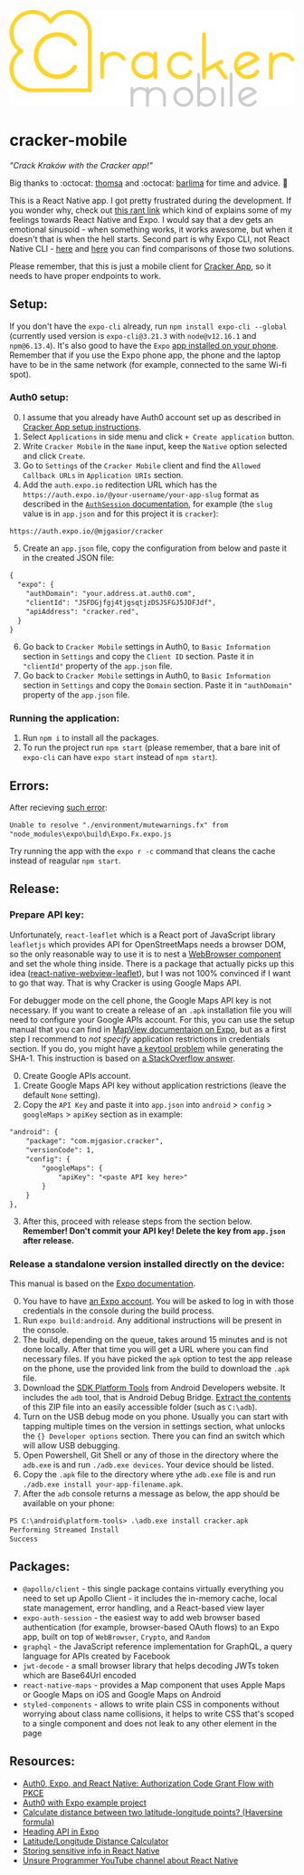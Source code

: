 ![Cracker app logo](/+assets/images/logo.svg)

# cracker-mobile

_"Crack Kraków with the Cracker app!"_

Big thanks to :octocat: [thomsa](https://github.com/thomsa) and :octocat: [barlima](https://github.com/barlima) for time and advice. :clap:

This is a React Native app. I got pretty frustrated during the development. If you wonder why, check out [this rant link](https://www.reddit.com/r/reactnative/comments/7syoxz/react_native_is_bad_rant/) which kind of explains some of my feelings towards React Native and Expo. I would say that a dev gets an emotional sinusoid - when something works, it works awesome, but when it doesn't that is when the hell starts. Second part is why Expo CLI, not React Native CLI - [here](https://www.youtube.com/watch?v=uHlAM4ICi1s) and [here](https://www.youtube.com/watch?v=jqWFjzKVn7E) you can find comparisons of those two solutions.

Please remember, that this is just a mobile client for [Cracker App](https://github.com/mjgasior/cracker-app), so it needs to have proper endpoints to work.

## Setup:

If you don't have the `expo-cli` already, run `npm install expo-cli --global` (currently used version is `expo-cli@3.21.3` with `node@v12.16.1` and `npm@6.13.4`). It's also good to have the `Expo` [app installed on your phone](https://play.google.com/store/apps/details?id=host.exp.exponent&hl=pl). Remember that if you use the Expo phone app, the phone and the laptop have to be in the same network (for example, connected to the same Wi-fi spot).

### Auth0 setup:

0. I assume that you already have Auth0 account set up as described in [Cracker App setup instructions](https://github.com/mjgasior/cracker-app#authorization-setup).
1. Select `Applications` in side menu and click `+ Create application` button.
2. Write `Cracker Mobile` in the `Name` input, keep the `Native` option selected and click `Create`.
3. Go to `Settings` of the `Cracker Mobile` client and find the `Allowed Callback URLs` in `Application URIs` section.
4. Add the `auth.expo.io` reditection URL which has the `https://auth.expo.io/@your-username/your-app-slug` format as described in the [`AuthSession` documentation](https://docs.expo.io/versions/latest/sdk/auth-session/#it-makes-redirect-url-allowlists-easier-to), for example (the `slug` value is in `app.json` and for this project it is `cracker`):

```
https://auth.expo.io/@mjgasior/cracker
```

5. Create an `app.json` file, copy the configuration from below and paste it in the created JSON file:

```
{
  "expo": {
    "authDomain": "your.address.at.auth0.com",
    "clientId": "JSFDGjfgj4tjgsqtjzDSJSFGJ5JDFJdf",
    "apiAddress": "cracker.red",
  }
}
```

6. Go back to `Cracker Mobile` settings in Auth0, to `Basic Information` section in `Settings` and copy the `Client ID` section. Paste it in `"clientId"` property of the `app.json` file.
7. Go back to `Cracker Mobile` settings in Auth0, to `Basic Information` section in `Settings` and copy the `Domain` section. Paste it in `"authDomain"` property of the `app.json` file.

### Running the application:

1. Run `npm i` to install all the packages.
2. To run the project run `npm start` (please remember, that a bare init of `expo-cli` can have `expo start` instead of `npm start`).

## Errors:

After recieving [such error](https://stackoverflow.com/questions/64408736/error-execute-app-with-expo-react-native-when-update-of-sdk-38-to-39):

```
Unable to resolve "./environment/mutewarnings.fx" from "node_modules\expo\build\Expo.Fx.expo.js
```

Try running the app with the `expo r -c` command that cleans the cache instead of reagular `npm start`.

## Release:

### Prepare API key:

Unfortunately, `react-leaflet` which is a React port of JavaScript library `leafletjs` which provides API for OpenStreetMaps needs a browser DOM, so the only reasonable way to use it is to nest a [WebBrowser component](https://docs.expo.io/versions/latest/sdk/webbrowser/) and set the whole thing inside. There is a package that actually picks up this idea ([react-native-webview-leaflet](https://github.com/reggie3/react-native-webview-leaflet)), but I was not 100% convinced if I want to go that way. That is why Cracker is using Google Maps API.

For debugger mode on the cell phone, the Google Maps API key is not necessary. If you want to create a release of an `.apk` installation file you will need to configure your Google APIs account. For this, you can use the setup manual that you can find in [MapView documentaion on Expo](https://docs.expo.io/versions/latest/sdk/map-view/), but as a first step I recommend to _not specify_ application restrictions in credentials section. If you do, you might have [a keytool problem](https://stackoverflow.com/questions/6211919/errorkeytool-is-not-recognized-as-an-internal-or-external-command-operable-p) while generating the SHA-1. This instruction is based on [a StackOverflow answer](https://stackoverflow.com/questions/57598520/react-native-maps-with-expo).

0. Create Google APIs account.
1. Create Google Maps API key without application restrictions (leave the default `None` setting).
2. Copy the `API Key` and paste it into `app.json` into `android` > `config` > `googleMaps` > `apiKey` section as in example:

```
"android": {
    "package": "com.mjgasior.cracker",
    "versionCode": 1,
    "config": {
        "googleMaps": {
            "apiKey": "<paste API key here>"
        }
    }
},
```

3. After this, proceed with release steps from the section below. **Remember! Don't commit your API key! Delete the key from `app.json` after release.**

### Release a standalone version installed directly on the device:

This manual is based on the [Expo documentation](https://docs.expo.io/distribution/building-standalone-apps/).

0. You have to have [an Expo account](https://expo.io/signup). You will be asked to log in with those credentials in the console during the build process.
1. Run `expo build:android`. Any additional instructions will be present in the console.
2. The build, depending on the queue, takes around 15 minutes and is not done locally. After that time you will get a URL where you can find necessary files. If you have picked the `apk` option to test the app release on the phone, use the provided link from the build to download the `.apk` file.
3. Download the [SDK Platform Tools](https://developer.android.com/studio/releases/platform-tools) from Android Developers website. It includes the `adb` tool, that is Android Debug Bridge. [Extract the contents](https://www.xda-developers.com/install-adb-windows-macos-linux/) of this ZIP file into an easily accessible folder (such as `C:\adb`).
4. Turn on the USB debug mode on you phone. Usually you can start with tapping multiple times on the version in settings section, what unlocks the `{} Developer options` section. There you can find an switch which will allow USB debugging.
5. Open Powershell, Git Shell or any of those in the directory where the `adb.exe` is and run `./adb.exe devices`. Your device should be listed.
6. Copy the `.apk` file to the directory where ythe `adb.exe` file is and run `./adb.exe install your-app-filename.apk`.
7. After the `adb` console returns a message as below, the app should be available on your phone:

```
PS C:\android\platform-tools> .\adb.exe install cracker.apk
Performing Streamed Install
Success
```

## Packages:

- `@apollo/client` - this single package contains virtually everything you need to set up Apollo Client - it includes the in-memory cache, local state management, error handling, and a React-based view layer
- `expo-auth-session` - the easiest way to add web browser based authentication (for example, browser-based OAuth flows) to an Expo app, built on top of `WebBrowser`, `Crypto`, and `Random`
- `graphql` - the JavaScript reference implementation for GraphQL, a query language for APIs created by Facebook
- `jwt-decode` - a small browser library that helps decoding JWTs token which are Base64Url encoded
- `react-native-maps` - provides a Map component that uses Apple Maps or Google Maps on iOS and Google Maps on Android
- `styled-components` - allows to write plain CSS in components without worrying about class name collisions, it helps to write CSS that's scoped to a single component and does not leak to any other element in the page

## Resources:

- [Auth0, Expo, and React Native: Authorization Code Grant Flow with PKCE](https://chrisfrewin.medium.com/auth0-expo-and-react-native-authorization-code-grant-flow-with-pkce-d612d098f5f3)
- [Auth0 with Expo example project](https://community.auth0.com/t/auth0-react-native-expo-updated-example-on-github/37154/6)
- [Calculate distance between two latitude-longitude points? (Haversine formula)](https://stackoverflow.com/questions/27928/calculate-distance-between-two-latitude-longitude-points-haversine-formula)
- [Heading API in Expo](https://docs.expo.io/versions/latest/sdk/location/#locationgetheadingasync)
- [Latitude/Longitude Distance Calculator](https://www.nhc.noaa.gov/gccalc.shtml)
- [Storing sensitive info in React Native](https://reactnative.dev/docs/security#storing-sensitive-info)
- [Unsure Programmer YouTube channel about React Native](https://www.youtube.com/channel/UCiNWv52iO_OAdZ12kslG4Cg/videos)
